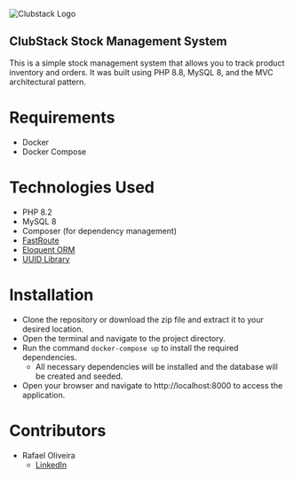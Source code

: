 ![Clubstack Logo](https://www.clubstack.tech/uploads/clubstack_logo-white.png)

## ClubStack Stock Management System
This is a simple stock management system that allows you to track product inventory and orders. It was built using PHP 8.8, MySQL 8, and the MVC architectural pattern.

# Requirements
* Docker
* Docker Compose

# Technologies Used
* PHP 8.2
* MySQL 8
* Composer (for dependency management)
* [FastRoute](https://github.com/nikic/FastRoute)
* [Eloquent ORM](https://github.com/illuminate/database)
* [UUID Library](https://github.com/ramsey/uuid)

# Installation
* Clone the repository or download the zip file and extract it to your desired location.
* Open the terminal and navigate to the project directory.
* Run the command `docker-compose up` to install the required dependencies.
  * All necessary dependencies will be installed and the database will be created and seeded.
* Open your browser and navigate to http://localhost:8000 to access the application.

# Contributors
* Rafael Oliveira
  * [LinkedIn](https://www.linkedin.com/in/rafael-d-oliveira/)